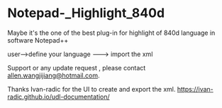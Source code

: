 # Notepad-_Highlight_840d


Maybe it's the one of the best plug-in for highlight of 840d language in software Notepad++

user-->define your language ---> import the xml 

Support or any update request , please contact allen.wangjijiang@hotmail.com.

Thanks Ivan-radic for the UI to create and export the xml.
https://ivan-radic.github.io/udl-documentation/
